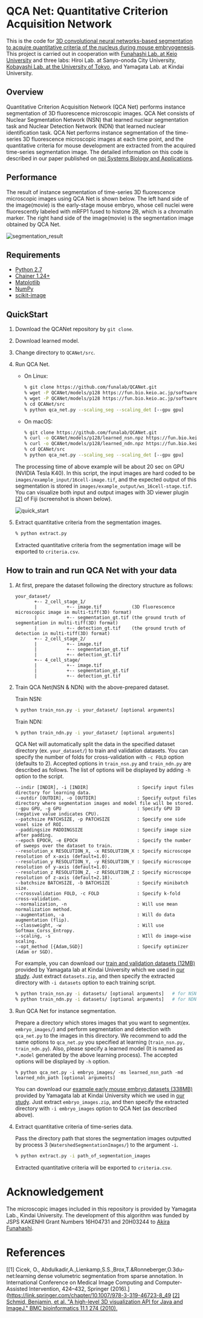# QCA Net: Quantitative Criterion Acquisition Network

This is the code for [3D convolutional neural networks-based segmentation to acquire quantitative criteria of the nucleus during mouse embryogenesis](https://doi.org/10.1038/s41540-020-00152-8).
This project is carried out in cooperation with [Funahashi Lab. at Keio University](https://fun.bio.keio.ac.jp/) and three labs: Hiroi Lab. at Sanyo-onoda City University, [Kobayashi Lab. at the University of Tokyo](http://research.crmind.net/), and Yamagata Lab. at Kindai University.


## Overview

Quantitative Criterion Acquisition Network (QCA Net) performs instance segmentation of 3D fluorescence microscopic images.
QCA Net consists of Nuclear Segmentation Network (NSN) that learned nuclear segmentation task and Nuclear Detection Network (NDN) that learned nuclear identification task.
QCA Net performs instance segmentation of the time-series 3D fluorescence microscopic images at each time point, and the quantitative criteria for mouse development are extracted from the acquired time-series segmentation image.
The detailed information on this code is described in our paper published on [npj Systems Biology and Applications](https://doi.org/10.1038/s41540-020-00152-8).


## Performance

The result of instance segmentation of time-series 3D fluorescence microscopic images using QCA Net is shown below.
The left hand side of the image(movie) is the early-stage mouse embryo, whose cell nuclei were fluorescently labeled with mRFP1 fused to histone 2B, which is a chromatin marker. The right hand side of the image(movie) is the segmentation image obtained by QCA Net.

![segmentation_result](raw/segmentation_result.gif)



## Requirements

- [Python 2.7](https://www.python.org/download/releases/2.7/)
- [Chainer 1.24+](https://chainer.org/)
- [Matplotlib](https://matplotlib.org/)
- [NumPy](http://www.numpy.org)
- [scikit-image](http://scikit-image.org/)


## QuickStart

1. Download the QCANet repository by `git clone`.
2. Download learned model.
3. Change directory to `QCANet/src`.
4. Run QCA Net.
    - On Linux:

        ```sh
        % git clone https://github.com/funalab/QCANet.git
        % wget -P QCANet/models/p128 https://fun.bio.keio.ac.jp/software/QCANet/learned_nsn.npz
        % wget -P QCANet/models/p128 https://fun.bio.keio.ac.jp/software/QCANet/learned_ndn.npz
        % cd QCANet/src
        % python qca_net.py --scaling_seg --scaling_det [--gpu gpu]
        ```

    - On macOS:

        ```sh
        % git clone https://github.com/funalab/QCANet.git
        % curl -o QCANet/models/p128/learned_nsn.npz https://fun.bio.keio.ac.jp/software/QCANet/learned_nsn.npz
        % curl -o QCANet/models/p128/learned_ndn.npz https://fun.bio.keio.ac.jp/software/QCANet/learned_ndn.npz
        % cd QCANet/src
        % python qca_net.py --scaling_seg --scaling_det [--gpu gpu]
        ```

    The processing time of above example will be about 20 sec on GPU (NVIDIA Tesla K40).
    In this script, the input images are hard coded to be `images/example_input/16cell-image.tif`, and
    the expected output of this segmentation is stored in `images/example_output/ws_16cell-stage.tif`.
    You can visualize both input and output images with 3D viewer plugin [[2]](#ref2) of Fiji (screenshot is shown below).

    ![quick_start](raw/quick_start.png)

5. Extract quantitative criteria from the segmentation images.

    ```sh
    % python extract.py
    ```

    Extracted quantitative criteria from the segmentation image will be exported to `criteria.csv`.

## How to train and run QCA Net with your data

1. At first, prepare the dataset following the directory structure as follows:

    ```
    your_dataset/
           +-- 2_cell_stage_1/
           |           +-- image.tif           (3D fluorescence microscopic image in multi-tiff(3D) format)
           |           +-- segmentation_gt.tif (the ground truth of segmentation in multi-tiff(3D) format)
           |           +-- detection_gt.tif    (the ground truth of detection in multi-tiff(3D) format)
           +-- 2_cell_stage_2/
           |           +-- image.tif
           |           +-- segmentation_gt.tif
           |           +-- detection_gt.tif
           +-- 4_cell_stage/
           |           +-- image.tif
           |           +-- segmentation_gt.tif
           |           +-- detection_gt.tif
    ```

2. Train QCA Net(NSN & NDN) with the above-prepared dataset.

    Train NSN:
    ```sh
    % python train_nsn.py -i your_dataset/ [optional arguments]
    ```

    Train NDN:
    ```sh
    % python train_ndn.py -i your_dataset/ [optional arguments]
    ```

    QCA Net will automatically split the data in the specified dataset directory
    (ex. `your_dataset/`) to train and validation datasets. You can specify the
    number of folds for cross-validation with `-c FOLD` option (defaults to 2).
    Accepted options in `train_nsn.py` and `train_ndn.py` are described as follows.
    The list of options will be displayed by adding `-h` option to the script.

    ```
    --indir [INDIR], -i [INDIR]                  : Specify input files directory for learning data.
    --outdir [OUTDIR], -o [OUTDIR]               : Specify output files directory where segmentation images and model file will be stored.
    --gpu GPU, -g GPU                            : Specify GPU ID (negative value indicates CPU).
    --patchsize PATCHSIZE, -p PATCHSIZE          : Specify one side voxel size of ROI.
    --paddingsize PADDINGSIZE                    : Specify image size after padding.
    --epoch EPOCH, -e EPOCH                      : Specify the number of sweeps over the dataset to train.
    --resolution_x RESOLUTION_X, -x RESOLUTION_X : Specify microscope resolution of x-axis (default=1.0).
    --resolution_y RESOLUTION_Y, -y RESOLUTION_Y : Specify microscope resolution of y-axis (default=1.0).
    --resolution_z RESOLUTION_Z, -z RESOLUTION_Z : Specify microscope resolution of z-axis (default=2.18).
    --batchsize BATCHSIZE, -b BATCHSIZE          : Specify minibatch size.
    --crossvalidation FOLD, -c FOLD              : Specify k-fold cross-validation.
    --normalization, -n                          : Will use mean normalization method.
    --augmentation, -a                           : Will do data augmentation (flip).
    --classweight, -w                            : Will use Softmax_Corss_Entropy.
    --scaling, -s                                : WIll do image-wise scaling.
    --opt_method [{Adam,SGD}]                    : Specify optimizer (Adam or SGD).
    ```

    For example, you can download our
    [train and validation datasets (12MB)](https://www.fun.bio.keio.ac.jp/software/QCANet/datasets.zip)
    provided by Yamagata lab at Kindai University which we used in
    [our study](https://doi.org/10.1101/324186).
    Just extract `datasets.zip`, and then specify the extracted directory with
    `-i datasets` option to each training script.

    ```sh
    % python train_nsn.py -i datasets/ [optional arguments]   # for NSN
    % python train_ndn.py -i datasets/ [optional arguments]   # for NDN
    ```

3. Run QCA Net for instance segmentation.

    Prepare a directory which stores images that you want to segment(ex. `embryo_images/`) and
    perform segmentation and detection with `qca_net.py` to the images in this directory.
    We recommend to add the same options to `qca_net.py` you specified at learning (`train_nsn.py, train_ndn.py`).
    Also, please specify a learned model (It is named as `*.model` generated by the above learning process).
    The accepted options will be displayed by `-h` option.

    ```
    % python qca_net.py -i embryo_images/ -ms learned_nsn_path -md learned_ndn_path [optional arguments]
    ```

    You can download our [example early mouse embryo datasets (338MB)](https://www.fun.bio.keio.ac.jp/software/QCANet/embryo_images.zip)
    provided by Yamagata lab at Kindai University which we used in
    [our study](https://doi.org/10.1101/324186).
    Just extract `embryo_images.zip`, and then specify the extracted directory with
    `-i embryo_images` option to QCA Net (as described above).

4. Extract quantitative criteria of time-series data.

    Pass the directory path that stores the segmentation images outputted by process 3 (`WatershedSegmentationImages/`) to the argument `-i`.

    ```sh
    % python extract.py -i path_of_segmentation_images
    ```
    Extracted quantitative criteria will be exported to `criteria.csv`.


# Acknowledgement

The microscopic images included in this repository is provided by Yamagata Lab., Kindai University.
The development of this algorithm was funded by JSPS KAKENHI Grant Numbers 16H04731 and 20H03244 to [Akira Funahashi](https://github.com/funasoul).

# References

<a name="ref1"></a> [[1] Cicek, O., Abdulkadir,A.,Lienkamp,S.S.,Brox,T.&Ronneberger,O.3du-net:learning dense volumetric segmentation from sparse annotation. In International Conference on Medical Image Computing and Computer-Assisted Intervention, 424–432, Springer (2016).](https://link.springer.com/chapter/10.1007/978-3-319-46723-8_49
<a name="ref2"></a> [[2] Schmid, Benjamin, et al. "A high-level 3D visualization API for Java and ImageJ." BMC bioinformatics 11.1 274 (2010).](https://bmcbioinformatics.biomedcentral.com/articles/10.1186/1471-2105-11-274)
